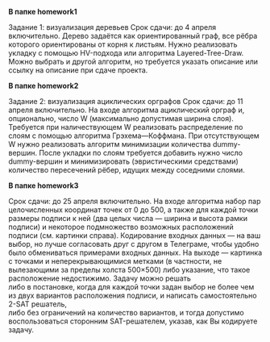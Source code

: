 **В папке homework1**

Задание 1: визуализация деревьев 
Срок сдачи: до 4 апреля включительно. 
Дерево задаётся как ориентированный граф, все рёбра которого ориентированы от корня к листьям. 
Нужно реализовать укладку с помощью HV-подхода или алгоритма Layered-Tree-Draw. Можно выбрать и другой алгоритм, но требуется указать описание или ссылку на описание при сдаче проекта. 

**В папке homework2**

Задание 2: визуализация ациклических орграфов 
Срок сдачи: до 11 апреля включительно. 
На входе алгоритма ациклический орграф и, опционально, число W (максимально допустимая ширина слоя). 
Требуется при наличествующем W реализовать распределение по слоям с помощью алгоритма Грэхема—Коффмана. При отсутствующем W нужно реализовать алгоритм минимизации количества dummy-вершин. 
После укладки по слоям требуется добавить нужно число dummy-вершин и минимизировать (эвристическими средствами) количество пересечений рёбер, идущих между соседними слоями. 


**В папке homework3**

Срок сдачи: до 25 апреля включительно. 
На входе алгоритма набор пар целочисленных координат точек от 0 до 500, а также для каждой точки размеры подписи к ней (два целых числа — ширина и высота рамки подписи) и некоторое подмножество возможных расположений подписи (см. картинки справа). Кодирование входных данных — на ваш выбор, но лучше согласовать друг с другом в Телеграме, чтобы удобно было обмениваться примерами входных данных. 
На выходе — картинка с точками и неперекрывающимися метками (в частности, не вылезающими за пределы холста 500×500) либо указание, что такое расположение недостижимо. 
Задачу можно решать  
либо в постановке, когда для каждой точки задан выбор не более чем из двух вариантов расположения подписи, и написать самостоятельно 2-SAT решатель,  
либо без ограничений на количество вариантов, и тогда допустимо воспользоваться сторонним SAT-решателем, указав, как Вы кодируете задачу. 